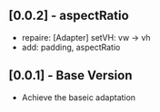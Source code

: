 ## [0.0.2] - aspectRatio

* repaire: [Adapter] setVH: vw -> vh
* add: padding, aspectRatio

## [0.0.1] - Base Version

* Achieve the baseic adaptation
